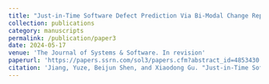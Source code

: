```yaml
---
title: "Just-in-Time Software Defect Prediction Via Bi-Modal Change Representation Learning"
collection: publications
category: manuscripts
permalink: /publication/paper3
date: 2024-05-17
venue: 'The Journal of Systems & Software. In revision'
paperurl: 'https://papers.ssrn.com/sol3/papers.cfm?abstract_id=4853430'
citation: 'Jiang, Yuze, Beijun Shen, and Xiaodong Gu. "Just-in-Time Software Defect Prediction Via Bi-Modal Change Representation Learning." The Journal of Systems & Software. Accepted, 2024.'
---
```

